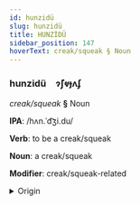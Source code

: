 ```yaml
---
id: hunzidü
slug: hunzidü
title: HUNZİDÜ
sidebar_position: 147
hoverText: creak/squeak § Noun
---
```


### hunzidü&emsp;<span kind="abugida">ɂ̃ʃⱴɟʌʄ</span>

*creak/squeak* **§** Noun

**IPA**: /hʌn.ˈd͡ʒi.du/

**Verb**: to be a creak/squeak

**Noun**: a creak/squeak

**Modifier**: creak/squeak-related

<details>
    <summary>Origin</summary>
    Portuguese, Brazilian rangido [hɐ̃ˈʒi.du]<br/>
    <em>Romance Language Family</em>
</details>